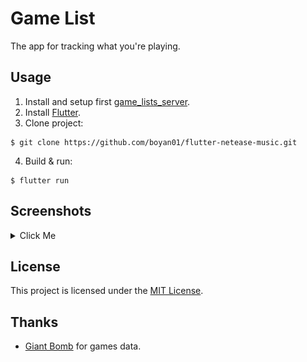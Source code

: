 # Game List

The app for tracking what you're playing.

## Usage
1. Install and setup first [game_lists_server](https://github.com/IceArrow256/game_lists_server).
2. Install [Flutter](https://flutter.dev/docs/get-started/install).
3. Clone project:
~~~
$ git clone https://github.com/boyan01/flutter-netease-music.git
~~~
4. Build & run:
~~~
$ flutter run
~~~


## Screenshots
<details>
  <summary>Click Me</summary>
<img src="screenshots/2021-05-06T11_52_00.750181.png" width="360"/>
<img src="screenshots/2021-05-06T12_12_44.954180.png" width="360"/>
<img src="screenshots/2021-05-06T11_53_02.946181.png" width="360"/>
<img src="screenshots/2021-05-13T17_41_17.597942.jpg" width="360"/>
<img src="screenshots/2021-05-13T17_41_22.089942.jpg" width="360"/>
<img src="screenshots/2021-05-13T17_41_26.557942.jpg" width="360"/>
<img src="screenshots/2021-05-13T17_41_32.605942.jpg" width="360"/>
<img src="screenshots/2021-05-01T13_45_12.014633.png" width="360"/>
<img src="screenshots/2021-05-01T13_45_13.762633.png" width="360"/>
<img src="screenshots/2021-05-01T13_45_16.462633.png" width="360"/>
</details>


## License

This project is licensed under the [MIT License](LICENSE).

## Thanks
- [Giant Bomb](https://www.giantbomb.com) for games data.